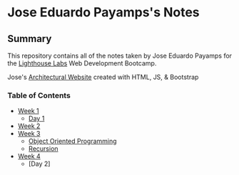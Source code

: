 # Jose Eduardo Payamps's Notes

## Summary 

This repository contains all of the notes taken by Jose Eduardo Payamps for the [Lighthouse Labs](https://www.lighthouselabs.ca/en) Web Development Bootcamp.

Jose's [Architectural Website](https://rosario-je.github.io/) created with HTML, JS, & Bootstrap 

### Table of Contents

* [Week 1](/Week_1/)
  * [Day 1](/Week_1/Day_1/)
* [Week 2](/Week_2/)
* [Week 3](/Week_4/)
  * [Object Oriented Programming](/Week_3/OOP/)
  * [Recursion](/Week_3/recursion/)
* [Week 4](/Week_4/)
  * [Day 2]